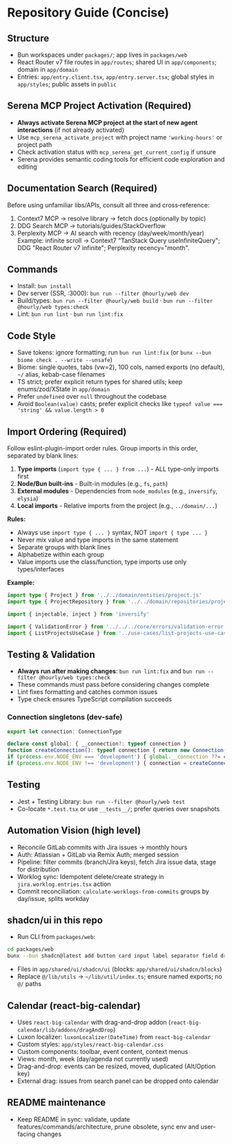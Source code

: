 # Repository Guide (Concise)

## Structure
- Bun workspaces under `packages/`; app lives in `packages/web`
- React Router v7 file routes in `app/routes`; shared UI in `app/components`; domain in `app/domain`
- Entries: `app/entry.client.tsx`, `app/entry.server.tsx`; global styles in `app/styles`; public assets in `public`

## Serena MCP Project Activation (Required)
- **Always activate Serena MCP project at the start of new agent interactions** (if not already activated)
- Use `mcp_serena_activate_project` with project name `'working-hours'` or project path
- Check activation status with `mcp_serena_get_current_config` if unsure
- Serena provides semantic coding tools for efficient code exploration and editing

## Documentation Search (Required)
Before using unfamiliar libs/APIs, consult all three and cross‑reference:
1) Context7 MCP → resolve library → fetch docs (optionally by topic)
2) DDG Search MCP → tutorials/guides/StackOverflow
3) Perplexity MCP → AI search with recency (day/week/month/year)
Example: infinite scroll → Context7 "TanStack Query useInfiniteQuery"; DDG "React Router v7 infinite"; Perplexity recency="month".

## Commands
- Install: `bun install`
- Dev server (SSR, :3000): `bun run --filter @hourly/web dev`
- Build/types: `bun run --filter @hourly/web build` · `bun run --filter @hourly/web types:check`
- Lint: `bun run lint` · `bun run lint:fix`
## Code Style
- Save tokens: ignore formatting; run `bun run lint:fix` (or `bunx --bun biome check . --write --unsafe`)
- Biome: single quotes, tabs (vw=2), 100 cols, named exports (no default), `~/` alias, kebab-case filenames
- TS strict; prefer explicit return types for shared utils; keep enums/zod/XState in `app/domain`
- Prefer `undefined` over `null` throughout the codebase
- Avoid `Boolean(value)` casts; prefer explicit checks like `typeof value === 'string' && value.length > 0`

## Import Ordering (Required)
Follow eslint-plugin-import order rules. Group imports in this order, separated by blank lines:
1. **Type imports** (`import type { ... } from ...`) - ALL type-only imports first
2. **Node/Bun built-ins** - Built-in modules (e.g., `fs`, `path`)
3. **External modules** - Dependencies from `node_modules` (e.g., `inversify`, `elysia`)
4. **Local imports** - Relative imports from the project (e.g., `../domain/...`)

**Rules:**
- Always use `import type { ... }` syntax, NOT `import { type ... }`
- Never mix value and type imports in the same statement
- Separate groups with blank lines
- Alphabetize within each group
- Value imports use the class/function, type imports use only types/interfaces

**Example:**
```ts
import type { Project } from '../../domain/entities/project.js'
import type { ProjectRepository } from '../../domain/repositories/project-repository.js'

import { injectable, inject } from 'inversify'

import { ValidationError } from '../../../core/errors/validation-error.js'
import { ListProjectsUseCase } from '../use-cases/list-projects-use-case.js'
```

## Testing & Validation
- **Always run after making changes**: `bun run lint:fix` and `bun run --filter @hourly/web types:check`
- These commands must pass before considering changes complete
- Lint fixes formatting and catches common issues
- Type check ensures TypeScript compilation succeeds

### Connection singletons (dev-safe)
```ts
export let connection: ConnectionType

declare const global: { __connection?: typeof connection }
function createConnection(): typeof connection { return new Connection(process.env.CONNECTION_URL ?? '') }
if (process.env.NODE_ENV === 'development') { global.__connection ??= createConnection(); connection = global.__connection }
if (process.env.NODE_ENV !== 'development') { connection = createConnection() }
```

## Testing
- Jest + Testing Library: `bun run --filter @hourly/web test`
- Co-locate `*.test.tsx` or use `__tests__/`; prefer queries over snapshots

## Automation Vision (high level)
- Reconcile GitLab commits with Jira issues → monthly hours
- Auth: Atlassian + GitLab via Remix Auth; merged session
- Pipeline: filter commits (branch/Jira keys), fetch Jira issue data, stage for distribution
- Worklog sync: Idempotent delete/create strategy in `jira.worklog.entries.tsx` action
- Commit reconciliation: `calculate-worklogs-from-commits` groups by day/issue, splits workday

## shadcn/ui in this repo
- Run CLI from `packages/web`:
```bash
cd packages/web
bunx --bun shadcn@latest add button card input label separator field dropdown-menu popover select command calendar tooltip sheet breadcrumb badge avatar skeleton
```
- Files in `app/shared/ui/shadcn/ui` (blocks: `app/shared/ui/shadcn/blocks`)
- Replace `@/lib/utils` → `~/lib/util/index.ts`; ensure named exports; no `@/` paths

## Calendar (react-big-calendar)
- Uses `react-big-calendar` with drag-and-drop addon (`react-big-calendar/lib/addons/dragAndDrop`)
- Luxon localizer: `luxonLocalizer(DateTime)` from `react-big-calendar`
- Custom styles: `app/styles/react-big-calendar.css`
- Custom components: toolbar, event content, context menus
- Views: month, week (day/agenda not currently used)
- Drag-and-drop: events can be resized, moved, duplicated (Alt/Option key)
- External drag: issues from search panel can be dropped onto calendar

## README maintenance
- Keep README in sync: validate, update features/commands/architecture, prune obsolete, sync env and user-facing changes
